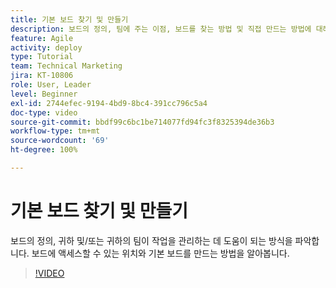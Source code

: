 ```yaml
---
title: 기본 보드 찾기 및 만들기
description: 보드의 정의, 팀에 주는 이점, 보드를 찾는 방법 및 직접 만드는 방법에 대해 알아봅니다.
feature: Agile
activity: deploy
type: Tutorial
team: Technical Marketing
jira: KT-10806
role: User, Leader
level: Beginner
exl-id: 2744efec-9194-4bd9-8bc4-391cc796c5a4
doc-type: video
source-git-commit: bbdf99c6bc1be714077fd94fc3f8325394de36b3
workflow-type: tm+mt
source-wordcount: '69'
ht-degree: 100%

---
```


# 기본 보드 찾기 및 만들기

보드의 정의, 귀하 및/또는 귀하의 팀이 작업을 관리하는 데 도움이 되는 방식을 파악합니다. 보드에 액세스할 수 있는 위치와 기본 보드를 만드는 방법을 알아봅니다.

>[!VIDEO](https://video.tv.adobe.com/v/3422942/?quality=12&learn=on&enablevpops=1&captions=kor)
